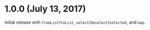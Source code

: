# 1.0.0 (July 13, 2017)

Initial release with `fromList`/`toList`, `select`/`deselect`/`selected`, and `map`.
